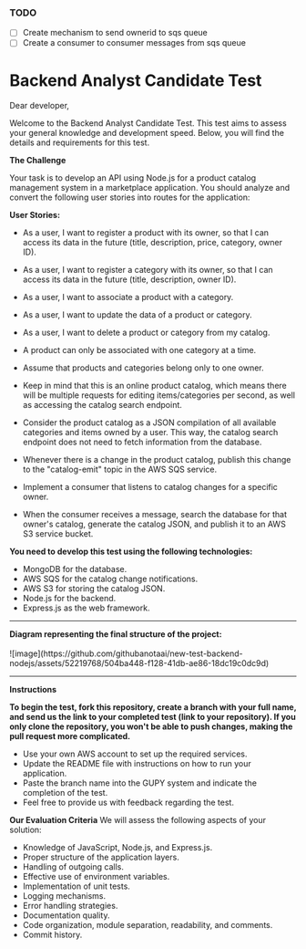 ### TODO

- [ ] Create mechanism to send ownerid to sqs queue
- [ ] Create a consumer to consumer messages from sqs queue

<h1>Backend Analyst Candidate Test</h1>
Dear developer,

Welcome to the Backend Analyst Candidate Test. This test aims to assess your general knowledge and development speed.
Below, you will find the details and requirements for this test.

<strong>The Challenge</strong>

Your task is to develop an API using Node.js for a product catalog management system in a marketplace application. You
should analyze and convert the following user stories into routes for the application:

<strong>User Stories:</strong>

- As a user, I want to register a product with its owner, so that I can access its data in the future (title,
  description, price, category, owner ID).
- As a user, I want to register a category with its owner, so that I can access its data in the future (title,
  description, owner ID).
- As a user, I want to associate a product with a category.
- As a user, I want to update the data of a product or category.
- As a user, I want to delete a product or category from my catalog.
- A product can only be associated with one category at a time.
- Assume that products and categories belong only to one owner.

- Keep in mind that this is an online product catalog, which means there will be multiple requests for editing
  items/categories per second, as well as accessing the catalog search endpoint.
- Consider the product catalog as a JSON compilation of all available categories and items owned by a user. This way,
  the catalog search endpoint does not need to fetch information from the database.
- Whenever there is a change in the product catalog, publish this change to the "catalog-emit" topic in the AWS SQS
  service.
- Implement a consumer that listens to catalog changes for a specific owner.
- When the consumer receives a message, search the database for that owner's catalog, generate the catalog JSON, and
  publish it to an AWS S3 service bucket.

<strong>You need to develop this test using the following technologies:</strong>

- MongoDB for the database.
- AWS SQS for the catalog change notifications.
- AWS S3 for storing the catalog JSON.
- Node.js for the backend.
- Express.js as the web framework.

<hr>
<strong>Diagram representing the final structure of the project:</strong> <br><br>
![image](https://github.com/githubanotaai/new-test-backend-nodejs/assets/52219768/504ba448-f128-41db-ae86-18dc19c0dc9d)


<hr>

<strong>Instructions</strong>

<strong>To begin the test, fork this repository, create a branch with your full name, and send us the link to your
completed test (link to your repository). If you only clone the repository, you won't be able to push changes, making
the pull request more complicated.</strong>

- Use your own AWS account to set up the required services.
- Update the README file with instructions on how to run your application.
- Paste the branch name into the GUPY system and indicate the completion of the test.
- Feel free to provide us with feedback regarding the test.

<strong>Our Evaluation Criteria</strong>
We will assess the following aspects of your solution:

- Knowledge of JavaScript, Node.js, and Express.js.
- Proper structure of the application layers.
- Handling of outgoing calls.
- Effective use of environment variables.
- Implementation of unit tests.
- Logging mechanisms.
- Error handling strategies.
- Documentation quality.
- Code organization, module separation, readability, and comments.
- Commit history.